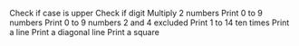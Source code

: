 Check if case is upper
Check if digit
Multiply 2 numbers
Print 0 to 9 numbers
Print 0 to 9 numbers 2 and 4 excluded
Print 1 to 14 ten times
Print a line
Print a diagonal line
Print a square


